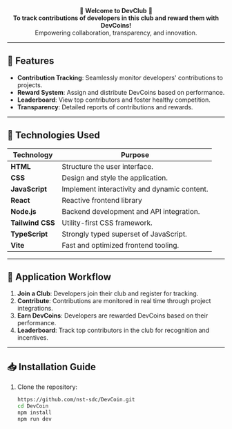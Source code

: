 

<div align="center">

🎉 **Welcome to DevClub** 🎉  
**To track contributions of developers in this club and reward them with DevCoins!**  
Empowering collaboration, transparency, and innovation.

</div>

---

## 🚀 Features

- **Contribution Tracking**: Seamlessly monitor developers' contributions to projects.  
- **Reward System**: Assign and distribute DevCoins based on performance.  
- **Leaderboard**: View top contributors and foster healthy competition.  
- **Transparency**: Detailed reports of contributions and rewards.  

---

## 📜 Technologies Used

| Technology         | Purpose                                      |
|--------------------|----------------------------------------------|
| **HTML**           | Structure the user interface.               |
| **CSS**            | Design and style the application.           |
| **JavaScript**     | Implement interactivity and dynamic content. |
| **React**          | Reactive frontend library                  |
| **Node.js**        | Backend development and API integration.    |
| **Tailwind CSS**   | Utility-first CSS framework.                 |
| **TypeScript**     | Strongly typed superset of JavaScript.      |
| **Vite**           | Fast and optimized frontend tooling.        |

---

## 🎨 Application Workflow

1. **Join a Club**: Developers join their club and register for tracking.  
2. **Contribute**: Contributions are monitored in real time through project integrations.  
3. **Earn DevCoins**: Developers are rewarded DevCoins based on their performance.  
4. **Leaderboard**: Track top contributors in the club for recognition and incentives.  

---

## 📥 Installation Guide

1. Clone the repository:
   ```bash
   https://github.com/nst-sdc/DevCoin.git
   cd DevCoin
   npm install
   npm run dev
   ```

